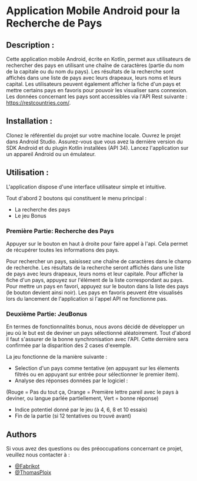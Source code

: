 # Application Mobile Android pour la Recherche de Pays #

## Description :
Cette application mobile Android, écrite en Kotlin, permet aux utilisateurs de rechercher des pays en utilisant une chaîne de caractères (partie du nom de la capitale ou du nom du pays). 
Les résultats de la recherche sont affichés dans une liste de pays avec leurs drapeaux, leurs noms et leurs capital. Les utilisateurs peuvent également afficher la fiche d'un pays et mettre certains pays en favoris pour pouvoir les visualiser sans connexion. 
Les données concernant les pays sont accessibles via l'API Rest suivante : https://restcountries.com/.

## Installation :

Clonez le référentiel du projet sur votre machine locale.
Ouvrez le projet dans Android Studio.
Assurez-vous que vous avez la dernière version du SDK Android et du plugin Kotlin installées (API 34).
Lancez l'application sur un appareil Android ou un émulateur.

## Utilisation :
L'application dispose d'une interface utilisateur simple et intuitive.

Tout d'abord 2 boutons qui constituent le menu principal : 
- La recherche des pays
- Le jeu Bonus

### Première Partie: Recherche des Pays

Appuyer sur le bouton en haut à droite pour faire appel à l'api. Cela permet de récupérer toutes les informations des pays.

Pour rechercher un pays, saisissez une chaîne de caractères dans le champ de recherche.
Les résultats de la recherche seront affichés dans une liste de pays avec leurs drapeaux, leurs noms et leur capitale.
Pour afficher la fiche d'un pays, appuyez sur l'élément de la liste correspondant au pays.
Pour mettre un pays en favori, appuyez sur le bouton dans la liste des pays (le bouton devient ainsi noir).
Les pays en favoris peuvent être visualisés lors du lancement de l'application si l'appel API ne fonctionne pas.

### Deuxième Partie: JeuBonus

En termes de fonctionnalités bonus, nous avons décidé de développer un jeu où le but est de deviner un pays sélectionné aléatoirement.
Tout d'abord il faut s'assurer de la bonne synchronisation avec l'API. Cette dernière sera confirmée par la disparition des 2 cases d'exemple.

La jeu fonctionne de la manière suivante : 
- Selection d'un pays comme tentative (en appuyant sur les élements filtrés ou en appuyant sur entrée pour sélectionner le premier item).
- Analyse des réponses données par le logiciel :

(Rouge = Pas du tout ça, Orange = Première lettre pareil avec le pays à deviner, ou langue parlée partiellement, Vert = bonne réponse)
- Indice potentiel donné par le jeu (à 4, 6, 8 et 10 essais)
- Fin de la partie (si 12 tentatives ou trouvé avant)


## Authors
Si vous avez des questions ou des préoccupations concernant ce projet, veuillez nous contacter à :

- [@Fabrikot](https://github.com/Fabrikot)
- [@ThomasPloix](https://github.com/ThomasPloix)

